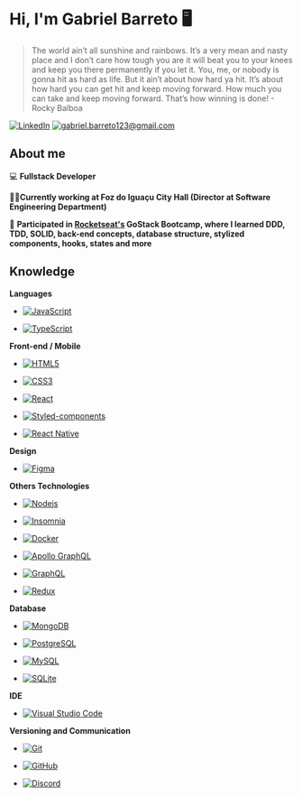 # Hi, I'm Gabriel Barreto 🖥

> The world ain’t all sunshine and rainbows. It’s a very mean and nasty place and I don’t care how tough you are it will beat you to your knees and keep you there permanently if you let it. You, me, or nobody is gonna hit as hard as life. But it ain’t about how hard ya hit. It’s about how hard you can get hit and keep moving forward. How much you can take and keep moving forward. That’s how winning is done! - Rocky Balboa

[![LinkedIn](https://img.shields.io/static/v1?label=LinkedIn&message=%20&color=blue&logo=LinkedIn&style=flat-square&logoColor=white)](https://www.linkedin.com/in/gabriel-barreto-de-oliveira-aba6a51b0/)
[![gabriel.barreto123@gmail.com](https://img.shields.io/static/v1?label=gabriel.barreto123@gmail.com&message=%20&color=red&logo=Gmail&style=flat-square&logoColor=white)](https://github.com/gabrielbarretoo/)

## About me

💻 <strong>Fullstack Developer</strong>

👷‍♂️<strong>Currently working at Foz do Iguaçu City Hall (Director at Software Engineering Department)</strong>

🚀 **Participated in [Rocketseat's](https://rocketseat.com.br/) GoStack Bootcamp, where I learned DDD, TDD, SOLID, back-end concepts, database structure, stylized components, hooks, states and more**

## Knowledge

**Languages**

- [![JavaScript](https://img.shields.io/badge/-JavaScript-black?style=flat&logo=javascript&link=https://github.com/gabrielbarretoo/)](https://github.com/gabrielbarretoo/)

-  [![TypeScript](https://img.shields.io/badge/-TypeScript-007ACC?style=flat&logo=typescript&link=https://github.com/gabrielbarretoo/)](https://github.com/gabrielbarretoo/)


**Front-end / Mobile**

-  [![HTML5](https://img.shields.io/badge/-HTML5-E34F26?style=flat&logo=html5&logoColor=white&link=https://github.com/gabrielbarretoo/)](https://github.com/gabrielbarretoo/)

-  [![CSS3](https://img.shields.io/badge/-CSS3-1572B6?style=flat&logo=css3&link=https://github.com/gabrielbarretoo/)](https://github.com/gabrielbarretoo/)

-  [![React](https://img.shields.io/badge/-React-black?style=flat&logo=react&link=https://github.com/ildaneta/)](https://github.com/gabrielbarretoo/)

-  [![Styled-components](https://img.shields.io/badge/-Styled%20Components-pink?style=flat&logo=styled-components)](https://github.com/gabrielbarretoo/)

-  [![React Native](https://img.shields.io/badge/-ReactNative-black?style=flat&logo=react)](https://github.com/gabrielbarretoo/)

**Design**

-  [![Figma](https://img.shields.io/badge/-Figma-ffbaba?style=flat&logo=figma)](https://github.com/gabrielbarretoo/)

**Others Technologies**

-  [![Nodejs](https://img.shields.io/badge/-Nodejs-black?style=flat&logo=Node.js&link=https://github.com/gabrielbarretoo/)](https://github.com/gabrielbarretoo/)

-  [![Insomnia](https://img.shields.io/badge/-Insomnia-5849BE?style=flat&logo=Insomnia&link=https://github.com/gabrielbarretoo/)](https://github.com/gabrielbarretoo/)

-  [![Docker](https://img.shields.io/badge/-Docker-black?style=flat&logo=docker&link=https://github.com/gabrielbarretoo/)](https://github.com/gabrielbarretoo/)

-  [![Apollo GraphQL](https://img.shields.io/badge/-Apollo%20GraphQL-311C87?style=flat&logo=apollo-graphql&link=https://github.com/gabrielbarretoo/)](https://github.com/gabrielbarretoo/)

-  [![GraphQL](https://img.shields.io/badge/-GraphQL-E10098?style=flat&logo=graphql&link=https://github.com/gabrielbarretoo/)](https://github.com/gabrielbarretoo/)

-  [![Redux](https://img.shields.io/badge/-Redux-764ABC?style=flat&logo=redux&link=https://github.com/gabrielbarretoo/)](https://github.com/gabrielbarretoo/)

**Database**

-  [![MongoDB](https://img.shields.io/badge/-MongoDB-black?style=flat&logo=mongodb&link=https://github.com/gabrielbarretoo/)](https://github.com/gabrielbarretoo/)

-  [![PostgreSQL](https://img.shields.io/badge/-PostgreSQL-336791?style=flat&logo=postgresql&link=https://github.com/gabrielbarretoo/)](https://github.com/gabrielbarretoo/)

-  [![MySQL](https://img.shields.io/badge/-MySQL-a0c4db?style=flat&logo=mysql&link=https://github.com/gabrielbarretoo/)](https://github.com/gabrielbarretoo/)

-  [![SQLite](https://img.shields.io/badge/-SQLite-003B57?style=flat&logo=sqlite&link=https://github.com/gabrielbarretoo/)](https://github.com/gabrielbarretoo/)

**IDE**

- [![Visual Studio Code](https://img.shields.io/badge/-Visual%20Studio%20Code-007ACC?style=flat&logo=VisualStudioCode&link=https://github.com/gabrielbarretoo/)](https://github.com/gabrielbarretoo/)

**Versioning and Communication**

- [![Git](https://img.shields.io/badge/-Git-black?style=flat&logo=git&link=https://github.com/gabrielbarretoo/)](https://github.com/gabrielbarretoo/)

- [![GitHub](https://img.shields.io/badge/-GitHub-181717?style=flat&logo=github&link=https://github.com/gabrielbarretoo/)](https://github.com/gabrielbarretoo/)

- [![Discord](https://img.shields.io/badge/-Discord-000000?style=flat&logo=Discord&link=https://github.com/gabrielbarretoo/)](https://github.com/gabrielbarretoo/)

